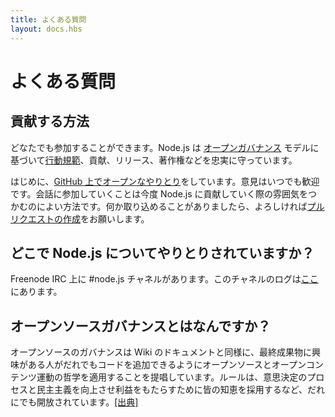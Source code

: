```yaml
---
title: よくある質問
layout: docs.hbs
---
```

<!-- # FAQ -->
# よくある質問

<!-- ## How can I contribute? -->
## 貢献する方法

<!-- Everyone can help. Node.js adheres to a [code of conduct](https://github.com/nodejs/node/blob/master/CONTRIBUTING.md#code-of-conduct), and contributions, releases, and contributorship are under an [open governance](https://github.com/nodejs/node/blob/master/GOVERNANCE.md#readme) model. -->
どなたでも参加することができます。Node.js は [オープンガバナンス](https://github.com/nodejs/node/blob/master/GOVERNANCE.md#readme) モデルに基づいて[行動規範](https://github.com/nodejs/node/blob/master/CONTRIBUTING.md#code-of-conduct)、貢献、リリース、著作権などを忠実に守っています。

<!-- To get started, there are open [discussions on GitHub](https://github.com/nodejs/node/issues), and we'd love to hear your feedback. Becoming involved in discussions is a good way to get a feel of where you can help out further. If there is something there you feel you can tackle, please [make a pull request](https://github.com/nodejs/node/blob/master/CONTRIBUTING.md#code-contributions). -->
はじめに、[GitHub 上でオープンなやりとり](https://github.com/nodejs/node/issues)をしています。意見はいつでも歓迎です。会話に参加していくことは今度 Node.js に貢献していく際の雰囲気をつかむのによい方法です。何か取り込めることがありましたら、よろしければ[プルリクエストの作成](https://github.com/nodejs/node/blob/master/CONTRIBUTING.md#code-contributions)をお願いします。

<!-- ## Where do discussions take place? -->
## どこで Node.js についてやりとりされていますか？

<!-- There is an #node.js channel on Freenode IRC. We keep logs of the channel [here](http://logs.libuv.org/node.js/latest). -->
Freenode IRC 上に #node.js チャネルがあります。このチャネルのログは[ここ](http://logs.libuv.org/node.js/latest)にあります。

<!-- ## What is open source governance? -->
## オープンソースガバナンスとはなんですか？

<!-- Open source governance advocates the application of the philosophies of the open source and open content movements in order to enable any interested party to add to the creation of the end product, as with a wiki document. Legislation is democratically opened to the general citizenry, employing their collective wisdom to benefit the decision-making process and improve democracy. [[source]](https://en.wikipedia.org/wiki/Open-source_governance) -->
オープンソースのガバナンスは Wiki のドキュメントと同様に、最終成果物に興味がある人がだれでもコードを追加できるようにオープンソースとオープンコンテンツ運動の哲学を適用することを提唱しています。ルールは、意思決定のプロセスと民主主義を向上させ利益をもたらすために皆の知恵を採用するなど、だれにでも開放されています。[[出典]](https://en.wikipedia.org/wiki/Open-source_governance)

